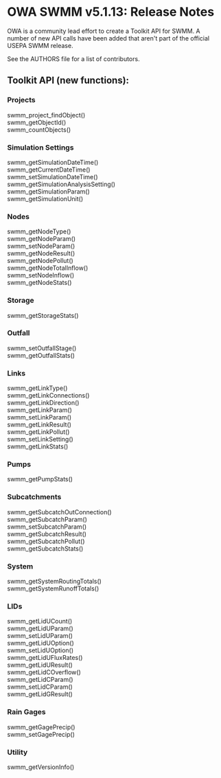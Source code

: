 # OWA SWMM v5.1.13: Release Notes

OWA is a community lead effort to create a Toolkit API for SWMM. A number of new
API calls have been added that aren't part of the official USEPA SWMM release.

See the AUTHORS file for a list of contributors.

## Toolkit API (new functions):

### Projects
swmm_project_findObject()  
swmm_getObjectId()  
swmm_countObjects()  

### Simulation Settings
swmm_getSimulationDateTime()  
swmm_getCurrentDateTime()  
swmm_setSimulationDateTime()  
swmm_getSimulationAnalysisSetting()  
swmm_getSimulationParam()  
swmm_getSimulationUnit()  

### Nodes
swmm_getNodeType()  
swmm_getNodeParam()  
swmm_setNodeParam()  
swmm_getNodeResult()  
swmm_getNodePollut()  
swmm_getNodeTotalInflow()  
swmm_setNodeInflow()  
swmm_getNodeStats()  

### Storage
swmm_getStorageStats()  

### Outfall
swmm_setOutfallStage()  
swmm_getOutfallStats()  

### Links
swmm_getLinkType()  
swmm_getLinkConnections()  
swmm_getLinkDirection()  
swmm_getLinkParam()  
swmm_setLinkParam()  
swmm_getLinkResult()  
swmm_getLinkPollut()  
swmm_setLinkSetting()  
swmm_getLinkStats()  

### Pumps
swmm_getPumpStats()  

### Subcatchments
swmm_getSubcatchOutConnection()  
swmm_getSubcatchParam()  
swmm_setSubcatchParam()  
swmm_getSubcatchResult()  
swmm_getSubcatchPollut()  
swmm_getSubcatchStats()  

### System
swmm_getSystemRoutingTotals()  
swmm_getSystemRunoffTotals()  

### LIDs
swmm_getLidUCount()  
swmm_getLidUParam()  
swmm_setLidUParam()  
swmm_getLidUOption()  
swmm_setLidUOption()  
swmm_getLidUFluxRates()  
swmm_getLidUResult()  
swmm_getLidCOverflow()  
swmm_getLidCParam()  
swmm_setLidCParam()  
swmm_getLidGResult()  

### Rain Gages
swmm_getGagePrecip()  
swmm_setGagePrecip()  

### Utility
swmm_getVersionInfo()  

